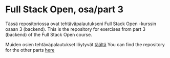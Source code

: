 # Full Stack Open, osa/part 3

Tässä repositoriossa ovat tehtäväpalautukseni Full Stack Open -kurssin osaan 3 (backend).
This is the repository for exercises from part 3 (backend) of the Full Stack Open course.

Muiden osien tehtäväpalautukset löytyvät [täältä](https://github.com/sari-bee/fullstackopen)
You can find the repository for the other parts [here](https://github.com/sari-bee/fullstackopen)
